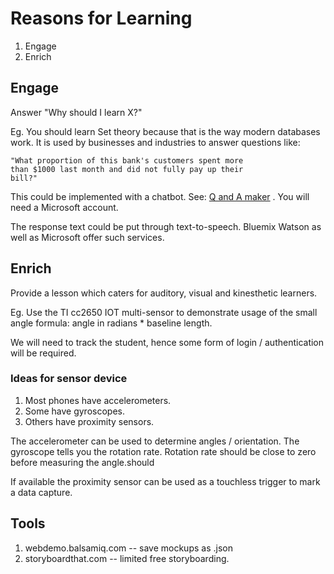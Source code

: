 # Reasons for Learning
1. Engage
1. Enrich

## Engage
Answer "Why should I learn X?"

Eg. You should learn Set theory because that is the way
modern databases work. It is used by businesses and
industries to answer questions like:

    "What proportion of this bank's customers spent more
    than $1000 last month and did not fully pay up their
    bill?"

This could be implemented with a chatbot. See:
[Q and A maker](https://qnamaker.ai) . You will need
a Microsoft account.

The response text could be put through text-to-speech.
Bluemix Watson as well as Microsoft offer such services.


## Enrich
Provide a lesson which caters for auditory, visual and
kinesthetic learners.

Eg. Use the TI cc2650 IOT multi-sensor to demonstrate usage
of the small angle formula: angle in radians * baseline length.

We will need to track the student, hence some form of
login / authentication will be required.

### Ideas for sensor device
1. Most phones have accelerometers.
1. Some have gyroscopes.
1. Others have proximity sensors.

The accelerometer can be used to determine angles / orientation.
The gyroscope tells you the rotation rate. Rotation rate
should be close to zero before measuring the angle.should

If available the proximity sensor can be used as a touchless
trigger to mark a data capture.

## Tools
1. webdemo.balsamiq.com -- save mockups as .json
1. storyboardthat.com -- limited free storyboarding.
